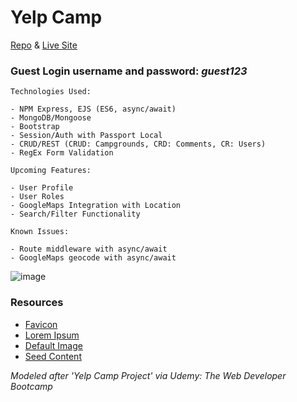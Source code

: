 # Yelp Camp

[Repo](https://github.com/cwithac/yelp_camp) & [Live Site](https://infinite-springs-32065.herokuapp.com/)

### Guest Login username and password: _guest123_

```
Technologies Used:

- NPM Express, EJS (ES6, async/await)
- MongoDB/Mongoose
- Bootstrap
- Session/Auth with Passport Local
- CRUD/REST (CRUD: Campgrounds, CRD: Comments, CR: Users)
- RegEx Form Validation
```

```
Upcoming Features:

- User Profile
- User Roles
- GoogleMaps Integration with Location
- Search/Filter Functionality
```

```
Known Issues:

- Route middleware with async/await
- GoogleMaps geocode with async/await
```

![image](https://i.imgur.com/RfyWPQf.png)

### Resources
- [Favicon](http://www.favicon.cc/?action=icon&file_id=900114)
- [Lorem Ipsum](http://www.bobrosslipsum.com/)
- [Default Image](https://pixabay.com/photo-548022/)
- [Seed Content](https://greatist.com/fitness/best-camping-united-states)

_Modeled after 'Yelp Camp Project' via Udemy: The Web Developer Bootcamp_
